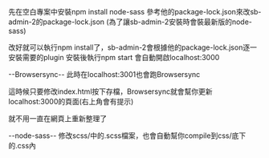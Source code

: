 

先在空白專案中安裝npm install node-sass
參考他的package-lock.json來改sb-admin-2的package-lock.json
(為了讓sb-admin-2安裝時會裝最新版的node-sass)

改好就可以執行npm install了，sb-admin-2會根據他的package-lock.json逐一安裝需要的plugin
安裝後執行npm start
會自動開啟localhost:3000


--Browsersync--
此時在localhost:3001也會跑Browsersync

這時候只要修改index.html按下存檔，Browsersync就會幫你更新localhost:3000的頁面(右上角會有提示)

就不用一直在網頁上重新整理了

--node-sass--
修改scss/中的.scss檔案，也會自動幫你compile到css/底下的.css內





